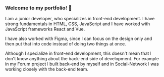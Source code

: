 ### Welcome to my portfolio! 👋

I am a junior developer, who specializes in front-end development. I have strong fundamentals in HTML, CSS, JavaScript and I have worked with JavaScript frameworks React and Vue. 

I have also worked with Figma, since I can focus on the design only and then put that into code instead of doing two things at once.

Although I specialize in front-end development, this doesn't mean that I don't know anything about the back-end side of development. For example in my Forum project I built back-end by myself and in Social-Network I was working closely with the back-end team.


<!--
**ItsKris1/ItsKris1** is a ✨ _special_ ✨ repository because its `README.md` (this file) appears on your GitHub profile.

Here are some ideas to get you started:

- 🔭 I’m currently working on ...
- 🌱 I’m currently learning ...
- 👯 I’m looking to collaborate on ...
- 🤔 I’m looking for help with ...
- 💬 Ask me about ...
- 📫 How to reach me: ...
- 😄 Pronouns: ...
- ⚡ Fun fact: ...
-->
